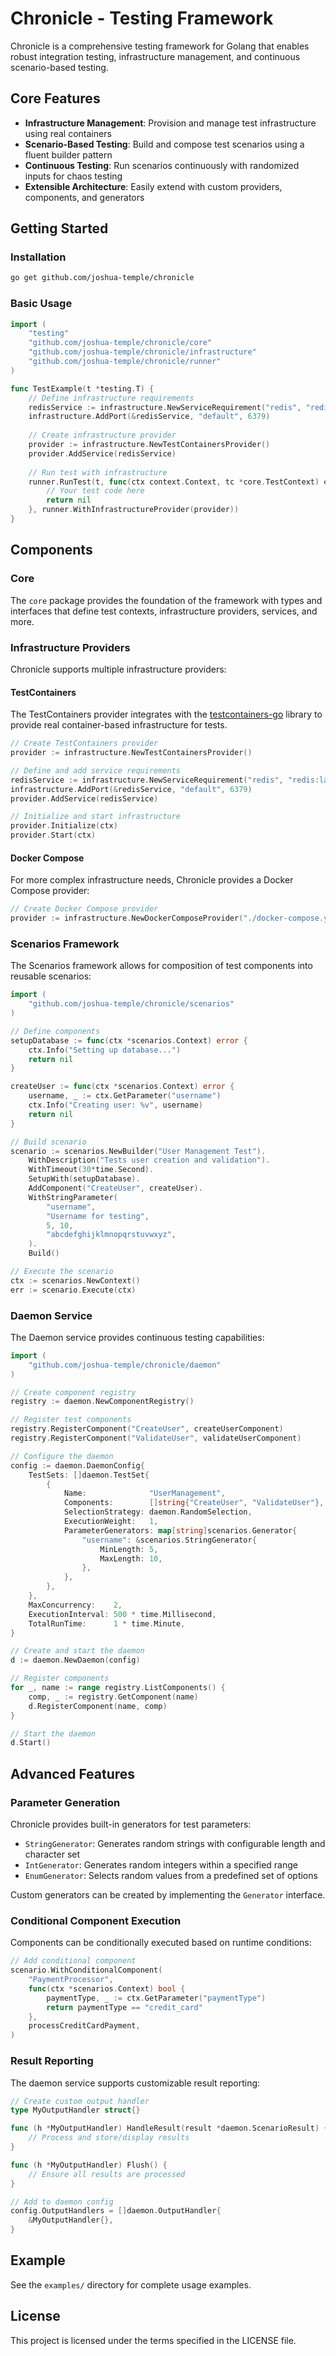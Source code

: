 # Chronicle - Testing Framework

Chronicle is a comprehensive testing framework for Golang that enables robust integration testing, infrastructure management, and continuous scenario-based testing.

## Core Features

- **Infrastructure Management**: Provision and manage test infrastructure using real containers
- **Scenario-Based Testing**: Build and compose test scenarios using a fluent builder pattern
- **Continuous Testing**: Run scenarios continuously with randomized inputs for chaos testing
- **Extensible Architecture**: Easily extend with custom providers, components, and generators

## Getting Started

### Installation

```bash
go get github.com/joshua-temple/chronicle
```

### Basic Usage

```go
import (
    "testing"
    "github.com/joshua-temple/chronicle/core"
    "github.com/joshua-temple/chronicle/infrastructure"
    "github.com/joshua-temple/chronicle/runner"
)

func TestExample(t *testing.T) {
    // Define infrastructure requirements
    redisService := infrastructure.NewServiceRequirement("redis", "redis:latest")
    infrastructure.AddPort(&redisService, "default", 6379)
    
    // Create infrastructure provider
    provider := infrastructure.NewTestContainersProvider()
    provider.AddService(redisService)
    
    // Run test with infrastructure
    runner.RunTest(t, func(ctx context.Context, tc *core.TestContext) error {
        // Your test code here
        return nil
    }, runner.WithInfrastructureProvider(provider))
}
```

## Components

### Core

The `core` package provides the foundation of the framework with types and interfaces that define test contexts, infrastructure providers, services, and more.

### Infrastructure Providers

Chronicle supports multiple infrastructure providers:

#### TestContainers

The TestContainers provider integrates with the [testcontainers-go](https://github.com/testcontainers/testcontainers-go) library to provide real container-based infrastructure for tests.

```go
// Create TestContainers provider
provider := infrastructure.NewTestContainersProvider()

// Define and add service requirements
redisService := infrastructure.NewServiceRequirement("redis", "redis:latest")
infrastructure.AddPort(&redisService, "default", 6379)
provider.AddService(redisService)

// Initialize and start infrastructure
provider.Initialize(ctx)
provider.Start(ctx)
```

#### Docker Compose

For more complex infrastructure needs, Chronicle provides a Docker Compose provider:

```go
// Create Docker Compose provider
provider := infrastructure.NewDockerComposeProvider("./docker-compose.yml", "my-project")
```

### Scenarios Framework

The Scenarios framework allows for composition of test components into reusable scenarios:

```go
import (
    "github.com/joshua-temple/chronicle/scenarios"
)

// Define components
setupDatabase := func(ctx *scenarios.Context) error {
    ctx.Info("Setting up database...")
    return nil
}

createUser := func(ctx *scenarios.Context) error {
    username, _ := ctx.GetParameter("username")
    ctx.Info("Creating user: %v", username)
    return nil
}

// Build scenario
scenario := scenarios.NewBuilder("User Management Test").
    WithDescription("Tests user creation and validation").
    WithTimeout(30*time.Second).
    SetupWith(setupDatabase).
    AddComponent("CreateUser", createUser).
    WithStringParameter(
        "username", 
        "Username for testing",
        5, 10, 
        "abcdefghijklmnopqrstuvwxyz",
    ).
    Build()

// Execute the scenario
ctx := scenarios.NewContext()
err := scenario.Execute(ctx)
```

### Daemon Service

The Daemon service provides continuous testing capabilities:

```go
import (
    "github.com/joshua-temple/chronicle/daemon"
)

// Create component registry
registry := daemon.NewComponentRegistry()

// Register test components
registry.RegisterComponent("CreateUser", createUserComponent)
registry.RegisterComponent("ValidateUser", validateUserComponent)

// Configure the daemon
config := daemon.DaemonConfig{
    TestSets: []daemon.TestSet{
        {
            Name:              "UserManagement",
            Components:        []string{"CreateUser", "ValidateUser"},
            SelectionStrategy: daemon.RandomSelection,
            ExecutionWeight:   1,
            ParameterGenerators: map[string]scenarios.Generator{
                "username": &scenarios.StringGenerator{
                    MinLength: 5,
                    MaxLength: 10,
                },
            },
        },
    },
    MaxConcurrency:    2,
    ExecutionInterval: 500 * time.Millisecond,
    TotalRunTime:      1 * time.Minute,
}

// Create and start the daemon
d := daemon.NewDaemon(config)

// Register components
for _, name := range registry.ListComponents() {
    comp, _ := registry.GetComponent(name)
    d.RegisterComponent(name, comp)
}

// Start the daemon
d.Start()
```

## Advanced Features

### Parameter Generation

Chronicle provides built-in generators for test parameters:

- `StringGenerator`: Generates random strings with configurable length and character set
- `IntGenerator`: Generates random integers within a specified range
- `EnumGenerator`: Selects random values from a predefined set of options

Custom generators can be created by implementing the `Generator` interface.

### Conditional Component Execution

Components can be conditionally executed based on runtime conditions:

```go
// Add conditional component
scenario.WithConditionalComponent(
    "PaymentProcessor",
    func(ctx *scenarios.Context) bool {
        paymentType, _ := ctx.GetParameter("paymentType")
        return paymentType == "credit_card"
    },
    processCreditCardPayment,
)
```

### Result Reporting

The daemon service supports customizable result reporting:

```go
// Create custom output handler
type MyOutputHandler struct{}

func (h *MyOutputHandler) HandleResult(result *daemon.ScenarioResult) {
    // Process and store/display results
}

func (h *MyOutputHandler) Flush() {
    // Ensure all results are processed
}

// Add to daemon config
config.OutputHandlers = []daemon.OutputHandler{
    &MyOutputHandler{},
}
```

## Example

See the `examples/` directory for complete usage examples.

## License

This project is licensed under the terms specified in the LICENSE file.
